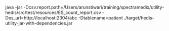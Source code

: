 java -jar -Dcsv.report.path=/Users/arunstiwari/training/spectramedix/utility-hedis/src/test/resources/ES_count_report.csv -Des_url=http://localhost:2304/abc -Dtablename=patient ./target/hedis-utility-jar-with-dependencies.jar
